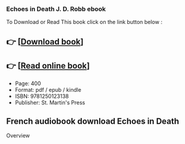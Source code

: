 ### Echoes in Death J. D. Robb ebook

To Download or Read This book click on the link button below :

## 👉  [**[Download book](http://ebooksharez.info/download.php?group=book&from=github.com&id=460897&lnk=1061 "Download book")**]

## 👉  [**[Read online book](http://ebooksharez.info/download.php?group=book&from=github.com&id=460897&lnk=1061 "Read online book")**]


* Page: 400
* Format: pdf / epub / kindle
* ISBN: 9781250123138
* Publisher: St. Martin&#039;s Press



## French audiobook download Echoes in Death


Overview




